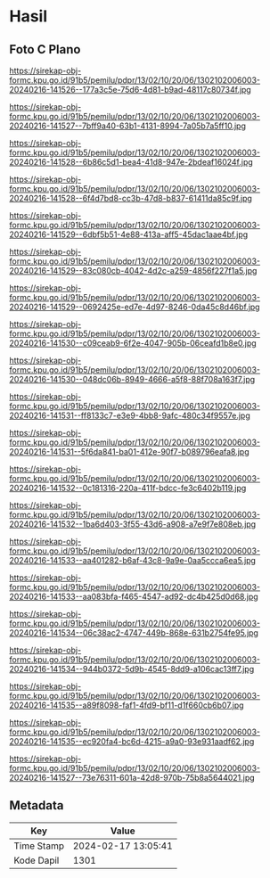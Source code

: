# Hasil

## Foto C Plano

https://sirekap-obj-formc.kpu.go.id/91b5/pemilu/pdpr/13/02/10/20/06/1302102006003-20240216-141526--177a3c5e-75d6-4d81-b9ad-48117c80734f.jpg

https://sirekap-obj-formc.kpu.go.id/91b5/pemilu/pdpr/13/02/10/20/06/1302102006003-20240216-141527--7bff9a40-63b1-4131-8994-7a05b7a5ff10.jpg

https://sirekap-obj-formc.kpu.go.id/91b5/pemilu/pdpr/13/02/10/20/06/1302102006003-20240216-141528--6b86c5d1-bea4-41d8-947e-2bdeaf16024f.jpg

https://sirekap-obj-formc.kpu.go.id/91b5/pemilu/pdpr/13/02/10/20/06/1302102006003-20240216-141528--6f4d7bd8-cc3b-47d8-b837-61411da85c9f.jpg

https://sirekap-obj-formc.kpu.go.id/91b5/pemilu/pdpr/13/02/10/20/06/1302102006003-20240216-141529--6dbf5b51-4e88-413a-aff5-45dac1aae4bf.jpg

https://sirekap-obj-formc.kpu.go.id/91b5/pemilu/pdpr/13/02/10/20/06/1302102006003-20240216-141529--83c080cb-4042-4d2c-a259-4856f227f1a5.jpg

https://sirekap-obj-formc.kpu.go.id/91b5/pemilu/pdpr/13/02/10/20/06/1302102006003-20240216-141529--0692425e-ed7e-4d97-8246-0da45c8d46bf.jpg

https://sirekap-obj-formc.kpu.go.id/91b5/pemilu/pdpr/13/02/10/20/06/1302102006003-20240216-141530--c09ceab9-6f2e-4047-905b-06ceafd1b8e0.jpg

https://sirekap-obj-formc.kpu.go.id/91b5/pemilu/pdpr/13/02/10/20/06/1302102006003-20240216-141530--048dc06b-8949-4666-a5f8-88f708a163f7.jpg

https://sirekap-obj-formc.kpu.go.id/91b5/pemilu/pdpr/13/02/10/20/06/1302102006003-20240216-141531--ff8133c7-e3e9-4bb8-9afc-480c34f9557e.jpg

https://sirekap-obj-formc.kpu.go.id/91b5/pemilu/pdpr/13/02/10/20/06/1302102006003-20240216-141531--5f6da841-ba01-412e-90f7-b089796eafa8.jpg

https://sirekap-obj-formc.kpu.go.id/91b5/pemilu/pdpr/13/02/10/20/06/1302102006003-20240216-141532--0c181316-220a-411f-bdcc-fe3c6402b119.jpg

https://sirekap-obj-formc.kpu.go.id/91b5/pemilu/pdpr/13/02/10/20/06/1302102006003-20240216-141532--1ba6d403-3f55-43d6-a908-a7e9f7e808eb.jpg

https://sirekap-obj-formc.kpu.go.id/91b5/pemilu/pdpr/13/02/10/20/06/1302102006003-20240216-141533--aa401282-b6af-43c8-9a9e-0aa5ccca6ea5.jpg

https://sirekap-obj-formc.kpu.go.id/91b5/pemilu/pdpr/13/02/10/20/06/1302102006003-20240216-141533--aa083bfa-f465-4547-ad92-dc4b425d0d68.jpg

https://sirekap-obj-formc.kpu.go.id/91b5/pemilu/pdpr/13/02/10/20/06/1302102006003-20240216-141534--06c38ac2-4747-449b-868e-631b2754fe95.jpg

https://sirekap-obj-formc.kpu.go.id/91b5/pemilu/pdpr/13/02/10/20/06/1302102006003-20240216-141534--944b0372-5d9b-4545-8dd9-a106cac13ff7.jpg

https://sirekap-obj-formc.kpu.go.id/91b5/pemilu/pdpr/13/02/10/20/06/1302102006003-20240216-141535--a89f8098-faf1-4fd9-bf11-d1f660cb6b07.jpg

https://sirekap-obj-formc.kpu.go.id/91b5/pemilu/pdpr/13/02/10/20/06/1302102006003-20240216-141535--ec920fa4-bc6d-4215-a9a0-93e931aadf62.jpg

https://sirekap-obj-formc.kpu.go.id/91b5/pemilu/pdpr/13/02/10/20/06/1302102006003-20240216-141527--73e76311-601a-42d8-970b-75b8a5644021.jpg


## Metadata

| Key        | Value               |
| ---------- | ------------------- |
| Time Stamp | 2024-02-17 13:05:41 |
| Kode Dapil | 1301                |



